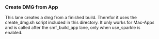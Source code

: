 ### Create DMG from App

This lane creates a dmg from a finished build. Therefor it uses the create_dmg.sh script included in this directory. It only works for Mac-Apps and is called after the smf_build_app lane, only when use_sparkle is enabled.